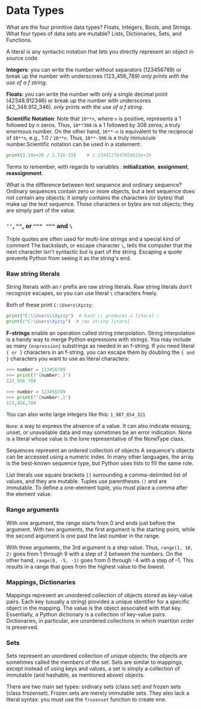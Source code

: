 # Data Types

What are the four primitive data types? Floats, Integers, Bools, and Strings. What four types of data sets are mutable? Lists, Dictionaries, Sets, and Functions.

A literal is any syntactic notation that lets you directly represent an object in source code. 

**Integers**: you can write the number without separators (123456789) or break up the number with underscores (123_456_789) _only prints with the use of a f string_. 

**Floats**: you can write the number with only a single decimal point (42348.912346) or break up the number with underscores (42_348.912_346). _only prints with the use of a f string_.

**Scientific Notation**: Note that `10**n`, where `n` is positive, represents a 1 followed by n zeros. Thus, `10**308` is a 1 followed by 308 zeros; a truly enormous number. On the other hand, `10**-n` is equivalent to the reciprocal of `10**n`, e.g., 1.0 / `10**n`. Thus, `10**-308` is a truly minuscule number.Scientific notation can be used in a statement:  

```python 
print(3.14e+20 / 2.72e-15)    # 1.1544117647058823e+35
```

Terms to remember, with regards to variables : **initialization**, **assignment**, **reassignment**.

What is the difference between text sequence and ordinary sequence?  Ordinary sequences contain zero or more objects, but a text sequence does not contain any objects: it simply contains the characters (or bytes) that make up the text sequence. Those characters or bytes are not objects; they are simply part of the value.

### `''`, `""`,  or `""" """` and `\`

Triple quotes are often used for multi-line strings and a special kind of comment 
The backslash, or escape character `\`, tells the computer that the next character isn't syntactic but is part of the string. Escaping a quote prevents Python from seeing it as the string's end.

### Raw string literals

String literals with an r prefix are raw string literals. Raw string literals don't recognize escapes, so you can use literal `\` characters freely.

Both of these print `C:\Users\Xyzzy`:
```python
print("C:\\Users\\Xyzzy")  # Each \\ produces a literal \
print(r"C:\Users\Xyzzy")  # raw string literal
```

**F-strings** enable an operation called string interpolation. String interpolation is a handy way to merge Python expressions with strings.
You may include as many `{expression}` substrings as needed in an f-string. 
If you need literal `{ or }` characters in an f-string, you can escape them by doubling 
the `{ and }` characters you want to use as literal characters:

```python
>>> number = 123456789
>>> print(f"{number:_}")
123_456_789

>>> number = 123456789
>>> print(f"{number:,}")
123,456,789
```

You can also write large integers like this: `1_987_654_321`

`None`: a way to express the absence of a value.  It can also indicate missing, unset, 
or unavailable data and may sometimes be an error indication. None is a literal whose 
value is the lone representative of the NoneType class.

Sequences represent an ordered collection of objects A sequence's objects can be accessed 
using a numeric index. In many other languages, the array is the best-known sequence type, 
but Python uses lists to fill the same role. 

List literals use square brackets `[]` surrounding a comma-delimited list of values, and they are mutable. Tuples use parentheses `()` and are immutable. To define a one-element tuple, you must place a comma after the element value.

### Range arguments

With one argument, the range starts from 0 and ends just before the argument.
With two arguments, the first argument is the starting point, while the second 
argument is one past the last number in the range. 

With three arguments, the 3rd argument is a step value. Thus, `range(1, 10, 2)` 
goes from 1 through 9 with a step of 2 between the numbers. On the other hand, 
`range(0, -5, -1)` goes from 0 through -4 with a step of -1. This results in a range 
that goes from the highest value to the lowest.

### Mappings, Dictionaries

Mappings represent an unordered collection of objects stored as key-value 
pairs. Each key (usually a string) provides a unique identifier for a specific object 
in the mapping. The value is the object associated with that key. Essentially, a Python 
dictionary is a collection of key-value pairs. Dictionaries, in particular, are unordered 
collections in which insertion order is preserved.

### Sets

Sets represent an unordered collection of unique objects; the objects are sometimes called 
the members of the set. Sets are similar to mappings, except instead of using keys and 
values, a set is simply a collection of immutable (and hashable, as mentioned above) 
objects.

There are two main set types: ordinary sets (class set) and frozen sets (class frozenset). 
Frozen sets are merely immutable sets. They also lack a literal syntax: you must use the 
`frozenset` function to create one.